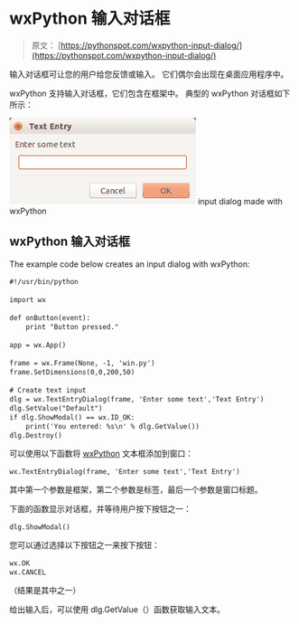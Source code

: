 # wxPython 输入对话框

> 原文： [https://pythonspot.com/wxpython-input-dialog/](https://pythonspot.com/wxpython-input-dialog/)

输入对话框可让您的用户给您反馈或输入。 它们偶尔会出现在桌面应用程序中。

wxPython 支持输入对话框，它们包含在框架中。 典型的 wxPython 对话框如下所示：

![wx input](img/38adcfbb184729e5d1d74b09ba622436.jpg) input dialog made with wxPython

## wxPython 输入对话框

The example code below creates an input dialog with wxPython:

```
#!/usr/bin/python

import wx

def onButton(event):
    print "Button pressed."

app = wx.App()

frame = wx.Frame(None, -1, 'win.py')
frame.SetDimensions(0,0,200,50)

# Create text input
dlg = wx.TextEntryDialog(frame, 'Enter some text','Text Entry')
dlg.SetValue("Default")
if dlg.ShowModal() == wx.ID_OK:
    print('You entered: %s\n' % dlg.GetValue())
dlg.Destroy()

```

可以使用以下函数将 [wxPython](https://pythonspot.com/wx/) 文本框添加到窗口：

```
wx.TextEntryDialog(frame, 'Enter some text','Text Entry')

```

其中第一个参数是框架，第二个参数是标签，最后一个参数是窗口标题。

下面的函数显示对话框，并等待用户按下按钮之一：

```
dlg.ShowModal()

```

您可以通过选择以下按钮之一来按下按钮：

```
wx.OK
wx.CANCEL

```

（结果是其中之一）

给出输入后，可以使用 dlg.GetValue（）函数获取输入文本。